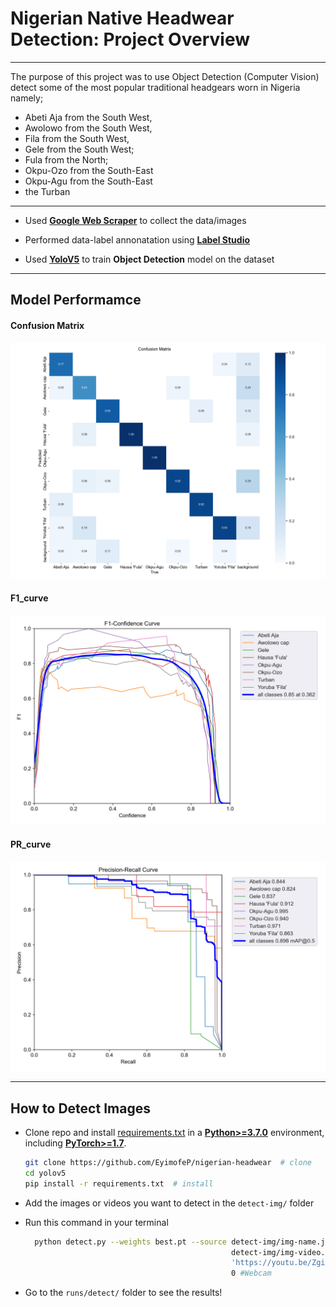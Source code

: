 # Nigerian Native Headwear Detection: Project Overview
___

The purpose of this project was to use Object Detection (Computer Vision) detect some of the most popular traditional headgears worn in Nigeria namely; 
* Abeti Aja from the South West, 
* Awolowo from the South West, 
* Fila from the South West, 
* Gele from the South West; 
* Fula from the North; 
* Okpu-Ozo from the South-East
* Okpu-Agu from the South-East 
* the Turban

___
* Used **[Google Web Scraper](https://github.com/ohyicong/Google-Image-Scraper)** to collect the data/images

* Performed data-label annonatation using **[Label Studio](https://github.com/ohyicong/Google-Image-Scraper)**

* Used **[YoloV5](https://github.com/ultralytics/yolov5)** to train **Object Detection** model on the dataset

___
## Model Performamce

#### Confusion Matrix
![Confusion Matrix](runs\train\best\confusion_matrix.png)

#### F1_curve
![F! Curve](runs\train\best\F1_curve.png)

#### PR_curve
![Web application of the model](runs\train\best\PR_curve.png)
___
## How to Detect Images

* Clone repo and install [requirements.txt](https://github.com/EyimofeP/nigerian-headwear/blob/master/requirements.txt) in a
[**Python>=3.7.0**](https://www.python.org/) environment, including
[**PyTorch>=1.7**](https://pytorch.org/get-started/locally/).

  ```bash
  git clone https://github.com/EyimofeP/nigerian-headwear  # clone
  cd yolov5
  pip install -r requirements.txt  # install
  ```

* Add the images or videos you want to detect in the ```detect-img/``` folder 

* Run this command in your terminal
  ```bash
    python detect.py --weights best.pt --source detect-img/img-name.jpg 
                                                detect-img/img-video.mp4
                                                'https://youtu.be/Zgi9g1ksQHc'  # YouTube
                                                0 #Webcam
    ```

* Go to the `runs/detect/` folder to see the results!